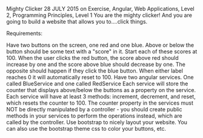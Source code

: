 Mighty Clicker
28 JULY 2015 on Exercise, Angular, Web Applications, Level 2, Programming Principles, Level 1
You are the mighty clicker! And you are going to build a website that allows you to....click things.

Requirements:

Have two buttons on the screen, one red and one blue.
Above or below the button should be some text with a "score" in it. Start each of these scores at 100.
When the user clicks the red button, the score above red should increase by one and the score above blue should decrease by one. The opposite should happen if they click the blue button.
When either label reaches 0 it will automatically reset to 100.
Have two angular services. One called BlueService and one called RedService
Each service will store the counter that displays above/below the buttons as a property on the service. Each service will have at least 3 methods: increment, decrement, and reset, which resets the counter to 100.
The counter property in the services must NOT be directly manipulated by a controller - you should create public methods in your services to perform the operations instead, which are called by the controller.
Use bootstrap to nicely layout your website. You can also use the bootstrap theme css to color your buttons, etc.
